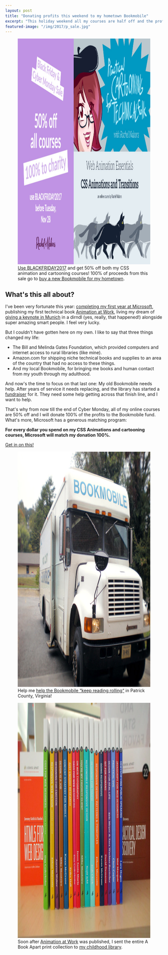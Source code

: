 ```yaml
---
layout: post
title: "Donating profits this weekend to my hometown Bookmobile"
excerpt: "This holiday weekend all my courses are half off and the profits will bring books to people all over rural Virginia."
featured-image: "/img/2017/p_sale.jpg"
---
```


<figure>
<a href="https://courses.rachelnabors.com/?coupon_code=2017BLACKFRIDAY"><img src="/img/2017/black-friday-sale.jpg" srcset="/img/2017/black-friday-sale2x.jpg 2x" width="1280" height="720" alt="Black Friday and Cyber Monday sale: half off all courses."></a>
<figcaption><a href="https://courses.rachelnabors.com/?coupon_code=2017BLACKFRIDAY">Use BLACKFRIDAY2017</a> and get 50% off both my CSS animation and cartooning courses! 100% of proceeds from this sale go to <a href="http://www.patrickcountybookmobilefund.org/">buy a new Bookmobile for my hometown</a>.</figcaption>
</figure>

## What's this all about?

I've been very fortunate this year: <a href="http://rachelnabors.com/2016/10/06/microsoft/">completing my first year at Microsoft</a>, publishing my first technical book <a href="https://abookapart.com/products/animation-at-work">Animation at Work</a>, living my dream of <a href="https://www.youtube.com/watch?v=vMEzMVk8yAU">giving a keynote in Munich</a> in a dirndl (yes, really, that happened!) alongside super amazing smart people. I feel very lucky.

But I couldn't have gotten here on my own. I like to say that three things changed my life:

* The Bill and Melinda Gates Foundation, which provided computers and internet access to rural libraries (like mine).
* Amazon.com for shipping niche technical books and supplies to an area of the country that had no access to these things.
* And my local Bookmobile, for bringing me books and human contact from my youth through my adulthood.

And now's the time to focus on that last one: My old Bookmobile needs help. After years of service it needs replacing, and the library has started a <a href="http://www.patrickcountybookmobilefund.org/">fundraiser</a> for it. They need some help getting across that finish line, and I want to help.

That's why from now till the end of Cyber Monday, all of my online courses are 50% off and I will donate 100% of the profits to the Bookmobile fund. What's more, Microsoft has a generous matching program:

<strong>For every dollar you spend on my CSS Animations and cartooning courses, Microsoft will match my donation 100%.</strong>

<p class="cta"><a class="button" href="https://courses.rachelnabors.com/?coupon_code=2017BLACKFRIDAY">Get in on this!</a></p>

<figure><img src="/img/2017/p_bookmobile.jpg" srcset="/img/2017/p_bookmobile2x.jpg 2x" width="1000" height="750" alt="Behold the Patrick County Bookmbile."><figcaption>Help me <a href="http://www.patrickcountybookmobilefund.org/">help the Bookmobile &ldquo;keep reading rolling&ldquo;</a> in Patrick County, Virginia!</figcaption>
</figure>

<figure><a href="http://www.patrickcountybookmobilefund.org/"><img src="/img/2017/p_aba-books.jpg" srcset="/img/2017/p_aba-books2x.jpg 2x" width="1000" height="750" alt="The A Book Apart Collection on the shelf at my old library."></a><figcaption>Soon after <a href="https://abookapart.com/products/animation-at-work">Animation at Work</a> was published, I sent the entire A Book Apart print collection to <a href="http://www.patrickcountybookmobilefund.org/">my childhood library</a>.</figcaption>
</figure>

